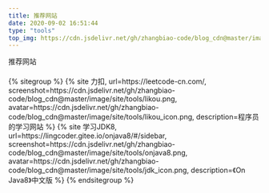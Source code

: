 ```yaml
---
title: 推荐网站
date: 2020-09-02 16:51:44
type: "tools"
top_img: https://cdn.jsdelivr.net/gh/zhangbiao-code/blog_cdn@master/image/site/bg_one.png
---
```

<div class="flink-desc" style="margin-bottom: 20px;">推荐网站</div>
{% sitegroup %}
{% site 力扣, url=https://leetcode-cn.com/, screenshot=https://cdn.jsdelivr.net/gh/zhangbiao-code/blog_cdn@master/image/site/tools/likou.png, avatar=https://cdn.jsdelivr.net/gh/zhangbiao-code/blog_cdn@master/image/site/tools/likou_icon.png, description=程序员的学习网站 %}
{% site 学习JDK8, url=https://lingcoder.gitee.io/onjava8/#/sidebar, screenshot=https://cdn.jsdelivr.net/gh/zhangbiao-code/blog_cdn@master/image/site/tools/onjava8.png, avatar=https://cdn.jsdelivr.net/gh/zhangbiao-code/blog_cdn@master/image/site/tools/jdk_icon.png, description=《On Java8》中文版 %}
{% endsitegroup %}
